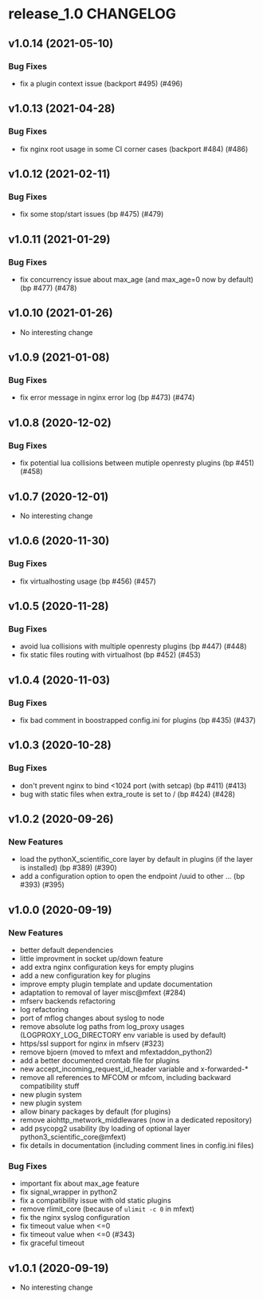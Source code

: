 # release_1.0 CHANGELOG

## v1.0.14 (2021-05-10)

### Bug Fixes

- fix a plugin context issue (backport #495) (#496)

## v1.0.13 (2021-04-28)

### Bug Fixes

- fix nginx root usage in some CI corner cases (backport #484) (#486)

## v1.0.12 (2021-02-11)

### Bug Fixes

- fix some stop/start issues (bp #475) (#479)

## v1.0.11 (2021-01-29)

### Bug Fixes

- fix concurrency issue about max_age (and max_age=0 now by default) (bp #477) (#478)

## v1.0.10 (2021-01-26)

- No interesting change

## v1.0.9 (2021-01-08)

### Bug Fixes

- fix error message in nginx error log (bp #473) (#474)

## v1.0.8 (2020-12-02)

### Bug Fixes

- fix potential lua collisions between mutiple openresty plugins (bp #451) (#458)

## v1.0.7 (2020-12-01)

- No interesting change

## v1.0.6 (2020-11-30)

### Bug Fixes

- fix virtualhosting usage (bp #456) (#457)

## v1.0.5 (2020-11-28)

### Bug Fixes

- avoid lua collisions with multiple openresty plugins (bp #447) (#448)
- fix static files routing with virtualhost (bp #452) (#453)

## v1.0.4 (2020-11-03)

### Bug Fixes

- fix bad comment in boostrapped config.ini for plugins (bp #435) (#437)

## v1.0.3 (2020-10-28)

### Bug Fixes

- don't prevent nginx to bind <1024 port (with setcap) (bp #411) (#413)
- bug with static files when extra_route is set to / (bp #424) (#428)

## v1.0.2 (2020-09-26)

### New Features

- load the pythonX_scientific_core layer by default in plugins (if the layer is installed) (bp #389) (#390)
- add a configuration option to open the endpoint /uuid to other … (bp #393) (#395)

## v1.0.0 (2020-09-19)

### New Features

- better default dependencies
- little improvment in socket up/down feature
- add extra nginx configuration keys for empty plugins
- add a new configuration key for plugins
- improve empty plugin template and update documentation
- adaptation to removal of layer misc@mfext (#284)
- mfserv backends refactoring
- log refactoring
- port of mflog changes about syslog to node
- remove absolute log paths from log_proxy usages (LOGPROXY_LOG_DIRECTORY env variable is used by default)
- https/ssl support for nginx in mfserv (#323)
- remove bjoern (moved to mfext and mfextaddon_python2)
- add a better documented crontab file for plugins
- new accept_incoming_request_id_header variable and x-forwarded-*
- remove all references to MFCOM or mfcom, including backward compatibility stuff
- new plugin system
- new plugin system
- allow binary packages by default (for plugins)
- remove aiohttp_metwork_middlewares (now in a dedicated repository)
- add psycopg2 usability (by loading of optional layer python3_scientific_core@mfext)
- fix details in documentation (including comment lines in config.ini files)

### Bug Fixes

- important fix about max_age feature
- fix signal_wrapper in python2
- fix a compatibility issue with old static plugins
- remove rlimit_core (because of `ulimit -c 0` in mfext)
- fix the nginx syslog configuration
- fix timeout value when <=0
- fix timeout value when <=0 (#343)
- fix graceful timeout

## v1.0.1 (2020-09-19)

- No interesting change


